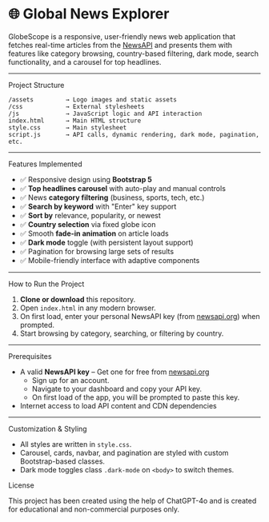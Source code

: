 # 🌐 Global News Explorer

GlobeScope  is a responsive, user-friendly news web application that fetches real-time articles from the [NewsAPI](https://newsapi.org/) and presents them with features like category browsing, country-based filtering, dark mode, search functionality, and a carousel for top headlines.

---

Project Structure

```
/assets         → Logo images and static assets
/css            → External stylesheets
/js             → JavaScript logic and API interaction
index.html      → Main HTML structure
style.css       → Main stylesheet
script.js       → API calls, dynamic rendering, dark mode, pagination, etc.
```

---

Features Implemented

- ✅ Responsive design using **Bootstrap 5**
- ✅ **Top headlines carousel** with auto-play and manual controls
- ✅ News **category filtering** (business, sports, tech, etc.)
- ✅ **Search by keyword** with "Enter" key support
- ✅ **Sort by** relevance, popularity, or newest
- ✅ **Country selection** via fixed globe icon
- ✅ Smooth **fade-in animation** on article loads
- ✅ **Dark mode** toggle (with persistent layout support)
- ✅ Pagination for browsing large sets of results
- ✅ Mobile-friendly interface with adaptive components

---

How to Run the Project

1. **Clone or download** this repository.
2. Open `index.html` in any modern browser.
3. On first load, enter your personal NewsAPI key (from [newsapi.org](https://newsapi.org/)) when prompted.
4. Start browsing by category, searching, or filtering by country.

---

Prerequisites

- A valid **NewsAPI key** – Get one for free from [newsapi.org](https://newsapi.org/)
  - Sign up for an account.
  - Navigate to your dashboard and copy your API key.
  - On first load of the app, you will be prompted to paste this key.
- Internet access to load API content and CDN dependencies

---

Customization & Styling

- All styles are written in `style.css`.
- Carousel, cards, navbar, and pagination are styled with custom Bootstrap-based classes.
- Dark mode toggles class `.dark-mode` on `<body>` to switch themes.

License

This project has been created using the help of ChatGPT-4o and is created for educational and non-commercial purposes only.